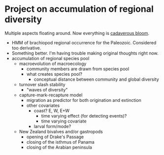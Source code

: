 Project on accumulation of regional diversity
=============================================

Multiple aspects floating around. Now everything is [cadaverous
bloom](http://gatherer.wizards.com/Pages/Card/Details.aspx?multiverseid=3529).

- HMM of brachiopod regional occurrence for the Paleozoic. Considered too
  derivative.
- Something better. I'm having trouble making original thoughts right now.
- accumulation of regional species pool
  - macroevolution of macroecology
    - community members are drawn from species pool
    - what creates species pool?
      - conceptual distance between community and global diversity
  - turnover slash stability
    - "waves of diversity"
  - capture-mark-recapture model
    - migration as predictor for both origination and extinction
    - other covariates
      - coast? E, W, E+W
        - time varying effect (for detecting events)?
        - time varying covariate
      - larval form/mode?
  - New Zealand bivalves and/or gastropods
    - opening of Drake's Passage
    - closing of the isthmus of Panama
    - closing of the Arabian peninsula
